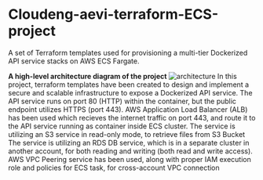 # Cloudeng-aevi-terraform-ECS-project
A set of Terraform templates used for provisioning a multi-tier Dockerized API service stacks on AWS ECS Fargate.

**A high-level architecture diagram of the project**
![architecture](https://github.com/abhi13singh/cloudeng-aevi-terraform-project/assets/159575057/4700e94d-cff1-4cac-8979-71ec5621a44d)
In this project, terraform templates have been created to design and implement a secure and scalable infrastructure to expose a Dockerized API service. 
The API service runs on port 80 (HTTP) within the container, but the public endpoint utilizes HTTPS (port 443). AWS Application Load Balancer (ALB) has been used which recieves the internet traffic on port 443, and route it to the API service running as container inside ECS cluster.
The service is utilizing an S3 service in read-only mode, to retrieve files from S3 Bucket
The service is utilizing an RDS DB service, which is in a separate cluster in another account, for both reading and writing (both read and write access). AWS VPC Peering service has been used, along with proper IAM execution role and policies for ECS task, for cross-account VPC connection

